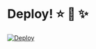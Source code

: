 # Deploy! :star: :sparkling_heart: :sparkles:
[![Deploy](https://www.herokucdn.com/deploy/button.png)](https://heroku.com/deploy)
